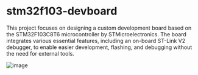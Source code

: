 # stm32f103-devboard
This project focuses on designing a custom development board based on the STM32F103C8T6 microcontroller by STMicroelectronics. The board integrates various essential features, including an on-board ST-Link V2 debugger, to enable easier development, flashing, and debugging without the need for external tools.

![image](https://github.com/user-attachments/assets/a6e3128f-707f-4513-baa6-3641f816865c)
